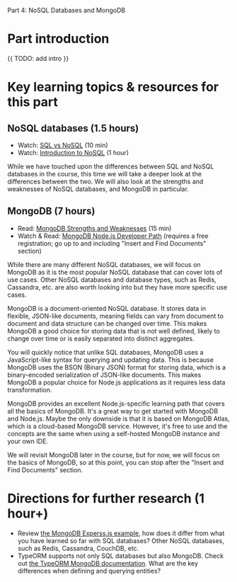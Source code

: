 Part 4: NoSQL Databases and MongoDB

# Part introduction

{{ TODO: add intro }}

# Key learning topics & resources for this part

<!--
## Database Design

- {{ TODO: Consider 2x ERD/UML pratimai? }}
-->

## NoSQL databases (1.5 hours)

- Watch: [SQL vs NoSQL](https://www.youtube.com/watch?v=Q5aTUc7c4jg) (10 min)
- Watch: [Introduction to NoSQL](https://www.youtube.com/watch?v=qI_g07C_Q5I) (1 hour)

While we have touched upon the differences between SQL and NoSQL databases in the course, this time we will take a deeper look at the differences between the two. We will also look at the strengths and weaknesses of NoSQL databases, and MongoDB in particular.

## MongoDB (7 hours)

- Read: [MongoDB Strengths and Weaknesses](https://alronz.github.io/Factors-Influencing-NoSQL-Adoption/site/MongoDB/Results/Strengths%20and%20Weaknesses/) (15 min)
- Watch & Read: [MongoDB Node.js Developer Path](https://learn.mongodb.com/learning-paths/mongodb-nodejs-developer-path) (requires a free registration; go up to and including "Insert and Find Documents" section)

While there are many different NoSQL databases, we will focus on MongoDB as it is the most popular NoSQL database that can cover lots of use cases. Other NoSQL databases and database types, such as Redis, Cassandra, etc. are also worth looking into but they have more specific use cases.

MongoDB is a document-oriented NoSQL database. It stores data in flexible, JSON-like documents, meaning fields can vary from document to document and data structure can be changed over time. This makes MongoDB a good choice for storing data that is not well defined, likely to change over time or is easily separated into distinct aggregates.

You will quickly notice that unlike SQL databases, MongoDB uses a JavaScript-like syntax for querying and updating data. This is because MongoDB uses the BSON (Binary JSON) format for storing data, which is a binary-encoded serialization of JSON-like documents. This makes MongoDB a popular choice for Node.js applications as it requires less data transformation.

MongoDB provides an excellent Node.js-specific learning path that covers all the basics of MongoDB. It's a great way to get started with MongoDB and Node.js. Maybe the only downside is that it is based on MongoDB Atlas, which is a cloud-based MongoDB service. However, it's free to use and the concepts are the same when using a self-hosted MongoDB instance and your own IDE.

We will revisit MongoDB later in the course, but for now, we will focus on the basics of MongoDB, so at this point, you can stop after the "Insert and Find Documents" section.

# Directions for further research (1 hour+)

- Review [the MongoDB Experss.js example](https://github.com/mongodb-developer/mongodb-express-rest-api-example/blob/main/server/routes/posts.mjs), how does it differ from what you have learned so far with SQL databases?
Other NoSQL databases, such as Redis, Cassandra, CouchDB, etc.
- TypeORM supports not only SQL databases but also MongoDB. Check out [the TypeORM MongoDB documentation](https://typeorm.io/mongodb). What are the key differences when defining and querying entities?
